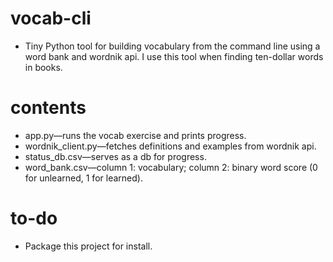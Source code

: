# vocab-cli
  * Tiny Python tool for building vocabulary from the command line using a word bank and wordnik api. I use this tool when finding ten-dollar words in books.

# contents
  * app.py—runs the vocab exercise and prints progress.
  * wordnik_client.py—fetches definitions and examples from wordnik api.
  * status_db.csv—serves as a db for progress.
  * word_bank.csv—column 1: vocabulary; column 2: binary word score (0 for unlearned, 1 for learned).

# to-do
  * Package this project for install.
